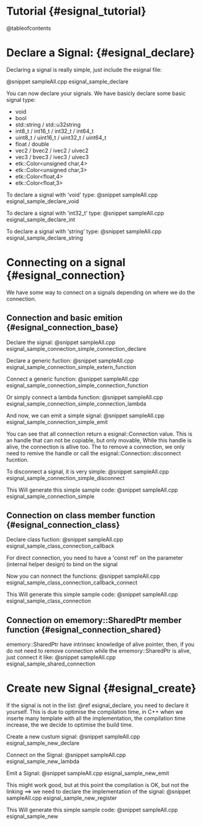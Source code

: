 Tutorial                                         {#esignal_tutorial}
========

@tableofcontents

Declare a Signal:                                {#esignal_declare}
=================

Declaring a signal is really simple, just include the esignal file:

@snippet sampleAll.cpp esignal_sample_declare

You can now declare your signals. We have basicly declare some basic signal type:
  - void
  - bool
  - std::string / std::u32string
  - int8_t / int16_t / int32_t / int64_t
  - uint8_t / uint16_t / uint32_t / uint64_t
  - float / double
  - vec2 / bvec2 / ivec2 / uivec2
  - vec3 / bvec3 / ivec3 / uivec3
  - etk::Color<unsigned char,4>
  - etk::Color<unsigned char,3>
  - etk::Color<float,4>
  - etk::Color<float,3>

To declare a signal with 'void' type:
@snippet sampleAll.cpp esignal_sample_declare_void

To declare a signal with 'int32_t' type:
@snippet sampleAll.cpp esignal_sample_declare_int

To declare a signal with 'string' type:
@snippet sampleAll.cpp esignal_sample_declare_string


Connecting on a signal                           {#esignal_connection}
======================

We have some way to connect on a signals depending on where we do the connection.

Connection and basic emition                     {#esignal_connection_base}
----------------------------

Declare the signal:
@snippet sampleAll.cpp esignal_sample_connection_simple_connection_declare

Declare a generic fuction:
@snippet sampleAll.cpp esignal_sample_connection_simple_extern_function

Connect a generic function:
@snippet sampleAll.cpp esignal_sample_connection_simple_connection_function

Or simply connect a lambda function:
@snippet sampleAll.cpp esignal_sample_connection_simple_connection_lambda

And now, we can emit a simple signal:
@snippet sampleAll.cpp esignal_sample_connection_simple_emit

You can see that all connection return a esignal::Connection value. This is an handle that can not be copiable, but only movable, While this handle is alive, the connection is allive too.
The to remove a connection, we only need to remive the handle or call the esignal::Connection::disconnect fucntion.

To disconnect a signal, it is very simple:
@snippet sampleAll.cpp esignal_sample_connection_simple_disconnect


This Will generate this simple sample code:
@snippet sampleAll.cpp esignal_sample_connection_simple


Connection on class member function                     {#esignal_connection_class}
-----------------------------------

Declare class fuction:
@snippet sampleAll.cpp esignal_sample_class_connection_callback

For direct connection, you need to have a 'const ref' on the parameter (internal helper design) to bind on the signal

Now you can nonnect the functions:
@snippet sampleAll.cpp esignal_sample_class_connection_callback_connect

This Will generate this simple sample code:
@snippet sampleAll.cpp esignal_sample_class_connection

Connection on ememory::SharedPtr<class> member function                     {#esignal_connection_shared}
----------------------------------------------------

ememory::SharedPtr have intrinsec knowledge of alive pointer, then, if you do not need to remove connection while the ememory::SharedPtr is alive, just connect it like:
@snippet sampleAll.cpp esignal_sample_shared_connection

Create new Signal                           {#esignal_create}
=================

If the signal is not in the list: @ref esignal_declare, you need to declare it yourself. This is due to optimise the compilation time,
in C++ when we inserte many template with all the implementation, the compilation time increase, the we decide to optimise the build time.

Create a new custum signal:
@snippet sampleAll.cpp esignal_sample_new_declare

Connect on the Signal:
@snippet sampleAll.cpp esignal_sample_new_lambda

Emit a Signal:
@snippet sampleAll.cpp esignal_sample_new_emit

This might work good, but at this point the compilation is OK, but not the linking ==> we need to declare the implementation of the signal:
@snippet sampleAll.cpp esignal_sample_new_register



This Will generate this simple sample code:
@snippet sampleAll.cpp esignal_sample_new